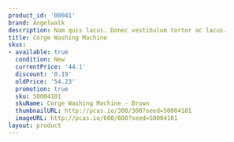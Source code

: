 ```yaml
---
product_id: '00041'
brand: Angelwalk
description: Nam quis lacus. Donec vestibulum tortor ac lacus.
title: Corge Washing Machine
skus:
- available: true
  condition: New
  currentPrice: '44.1'
  discount: '0.19'
  oldPrice: '54.23'
  promotion: true
  sku: S0004101
  skuName: Corge Washing Machine - Brown
  thumbnailURL: http://pcas.io/300/300?seed=S0004101
  imageURL: http://pcas.io/600/600?seed=S0004101
layout: product
---
```

